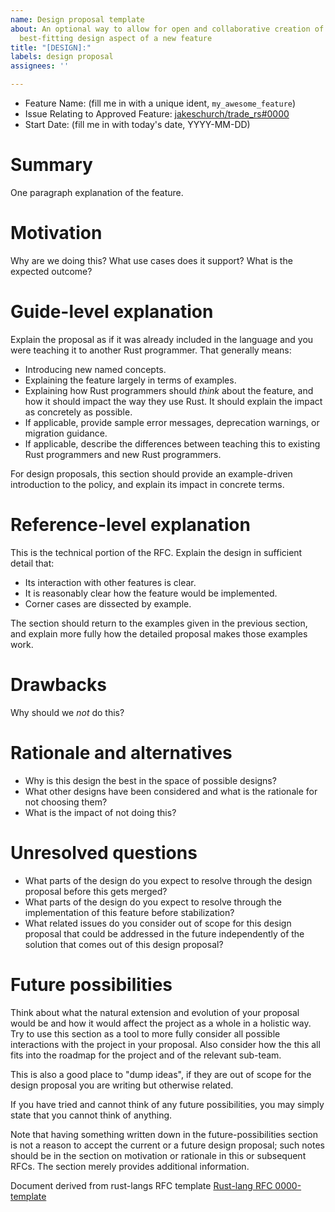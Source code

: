 ```yaml
---
name: Design proposal template
about: An optional way to allow for open and collaborative creation of an approved,
  best-fitting design aspect of a new feature
title: "[DESIGN]:"
labels: design proposal
assignees: ''

---
```


- Feature Name: (fill me in with a unique ident, `my_awesome_feature`)
- Issue Relating to Approved Feature: [jakeschurch/trade_rs#0000](https://github.com/jakeschurch/trade_rs/issues/0000)
- Start Date: (fill me in with today's date, YYYY-MM-DD)


# Summary
[summary]: #summary

One paragraph explanation of the feature.

# Motivation
[motivation]: #motivation

Why are we doing this? What use cases does it support? What is the expected outcome?

# Guide-level explanation
[guide-level-explanation]: #guide-level-explanation

Explain the proposal as if it was already included in the language and you were teaching it to another Rust programmer. That generally means:

- Introducing new named concepts.
- Explaining the feature largely in terms of examples.
- Explaining how Rust programmers should *think* about the feature, and how it should impact the way they use Rust. It should explain the impact as concretely as possible.
- If applicable, provide sample error messages, deprecation warnings, or migration guidance.
- If applicable, describe the differences between teaching this to existing Rust programmers and new Rust programmers.

For design proposals, this section should provide an example-driven introduction to the policy, and explain its impact in concrete terms.

# Reference-level explanation
[reference-level-explanation]: #reference-level-explanation

This is the technical portion of the RFC. Explain the design in sufficient detail that:

- Its interaction with other features is clear.
- It is reasonably clear how the feature would be implemented.
- Corner cases are dissected by example.

The section should return to the examples given in the previous section, and explain more fully how the detailed proposal makes those examples work.

# Drawbacks
[drawbacks]: #drawbacks

Why should we *not* do this?

# Rationale and alternatives
[rationale-and-alternatives]: #rationale-and-alternatives

- Why is this design the best in the space of possible designs?
- What other designs have been considered and what is the rationale for not choosing them?
- What is the impact of not doing this?

# Unresolved questions
[unresolved-questions]: #unresolved-questions

- What parts of the design do you expect to resolve through the design proposal before this gets merged?
- What parts of the design do you expect to resolve through the implementation of this feature before stabilization?
- What related issues do you consider out of scope for this design proposal that could be addressed in the future independently of the solution that comes out of this design proposal?

# Future possibilities
[future-possibilities]: #future-possibilities

Think about what the natural extension and evolution of your proposal would
be and how it would affect the project as a whole in a holistic
way. Try to use this section as a tool to more fully consider all possible
interactions with the project in your proposal.
Also consider how the this all fits into the roadmap for the project
and of the relevant sub-team.

This is also a good place to "dump ideas", if they are out of scope for the
design proposal you are writing but otherwise related.

If you have tried and cannot think of any future possibilities,
you may simply state that you cannot think of anything.

Note that having something written down in the future-possibilities section
is not a reason to accept the current or a future design proposal; such notes should be
in the section on motivation or rationale in this or subsequent RFCs.
The section merely provides additional information.

Document derived from rust-langs RFC template [Rust-lang RFC 0000-template](https://github.com/rust-lang/rfcs/blob/master/0000-template.md)
